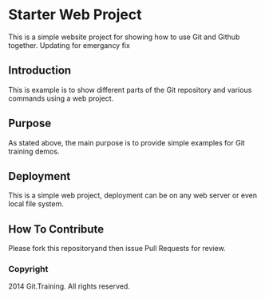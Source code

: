 # Starter Web Project

This is a simple website project for showing how to use Git and Github together.
Updating for emergancy fix

## Introduction

This is example is to show different parts of the Git repository and various commands using a web project.

## Purpose

As stated above, the main purpose is to provide simple examples for Git training demos.

## Deployment

This is a simple web project, deployment can be on any web server or even local file system.

## How To Contribute

Please fork this repositoryand then issue Pull Requests for review.

### Copyright
2014 Git.Training. All rights reserved.
